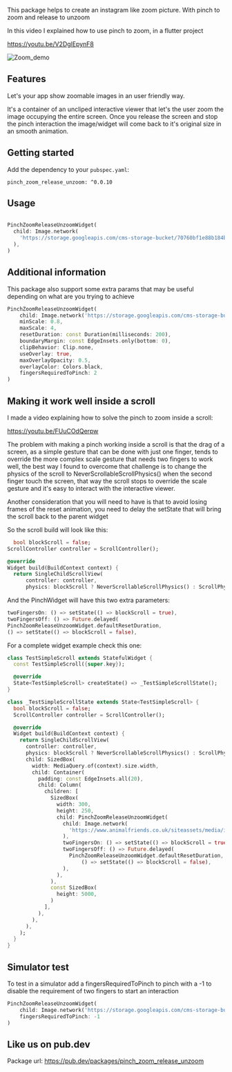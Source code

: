 This package helps to create an instagram like zoom picture. With pinch to zoom and release to unzoom

In this video I explained how to use pinch to zoom, in a flutter project

https://youtu.be/V2DglEpynF8

![Zoom_demo](https://github.com/ivofernandes/pinch_zoom_release_unzoom/blob/master/doc/pinch_zoom_release_unzoom.gif?raw=true)

## Features

Let's your app show zoomable images in an user friendly way.

It's a container of an uncliped interactive viewer that let's the user zoom the image occupying the entire screen.
Once you release the screen and stop the pinch interaction the image/widget will come back to it's original size in an smooth animation.

## Getting started

Add the dependency to your `pubspec.yaml`:

```
pinch_zoom_release_unzoom: ^0.0.10
```

## Usage

```dart

PinchZoomReleaseUnzoomWidget(
  child: Image.network(
    'https://storage.googleapis.com/cms-storage-bucket/70760bf1e88b184bb1bc.png'
  ),
)
```

## Additional information

This package also support some extra params that may be useful depending on what are you trying to achieve

```dart
PinchZoomReleaseUnzoomWidget(
    child: Image.network('https://storage.googleapis.com/cms-storage-bucket/70760bf1e88b184bb1bc.png'),
    minScale: 0.8,
    maxScale: 4,
    resetDuration: const Duration(milliseconds: 200),
    boundaryMargin: const EdgeInsets.only(bottom: 0),
    clipBehavior: Clip.none,
    useOverlay: true,
    maxOverlayOpacity: 0.5,
    overlayColor: Colors.black,
    fingersRequiredToPinch: 2
)
```

## Making it work well inside a scroll
I made a video explaining how to solve the pinch to zoom inside a scroll:

https://youtu.be/FUuCOdQerpw

The problem with making a pinch working inside a scroll is that the drag of a screen, 
as a simple gesture that can be done with just one finger, 
tends to override the more complex scale gesture that needs two fingers to work well,
the best way I found to overcome that challenge is to change the physics of the scroll to NeverScrollableScrollPhysics()
when the second finger touch the screen, that way the scroll stops to override the scale gesture and it's easy to interact with the interactive viewer.

Another consideration that you will need to have is that to avoid losing frames of the reset animation,
you need to delay the setState that will bring the scroll back to the parent widget

So the scroll build will look like this:
```dart
  bool blockScroll = false;
ScrollController controller = ScrollController();

@override
Widget build(BuildContext context) {
  return SingleChildScrollView(
      controller: controller,
      physics: blockScroll ? NeverScrollableScrollPhysics() : ScrollPhysics(),
```

And the PinchWidget will have this two extra parameters: 
```dart
twoFingersOn: () => setState(() => blockScroll = true),
twoFingersOff: () => Future.delayed(
PinchZoomReleaseUnzoomWidget.defaultResetDuration,
() => setState(() => blockScroll = false),
```

For a complete widget example check this one:
```dart
class TestSimpleScroll extends StatefulWidget {
  const TestSimpleScroll({super.key});

  @override
  State<TestSimpleScroll> createState() => _TestSimpleScrollState();
}

class _TestSimpleScrollState extends State<TestSimpleScroll> {
  bool blockScroll = false;
  ScrollController controller = ScrollController();

  @override
  Widget build(BuildContext context) {
    return SingleChildScrollView(
      controller: controller,
      physics: blockScroll ? NeverScrollableScrollPhysics() : ScrollPhysics(),
      child: SizedBox(
        width: MediaQuery.of(context).size.width,
        child: Container(
          padding: const EdgeInsets.all(20),
          child: Column(
            children: [
              SizedBox(
                width: 300,
                height: 250,
                child: PinchZoomReleaseUnzoomWidget(
                  child: Image.network(
                    'https://www.animalfriends.co.uk/siteassets/media/images/article-images/cat-articles/38_afi_article1_caring-for-a-kitten-tips-for-the-first-month.png',
                  ),
                  twoFingersOn: () => setState(() => blockScroll = true),
                  twoFingersOff: () => Future.delayed(
                    PinchZoomReleaseUnzoomWidget.defaultResetDuration,
                        () => setState(() => blockScroll = false),
                  ),
                ),
              ),
              const SizedBox(
                height: 5000,
              )
            ],
          ),
        ),
      ),
    );
  }
}
```


## Simulator test
To test in a simulator add a fingersRequiredToPinch to pinch with a -1 to disable the requirement of two fingers to start an interaction
```dart
PinchZoomReleaseUnzoomWidget(
    child: Image.network('https://storage.googleapis.com/cms-storage-bucket/70760bf1e88b184bb1bc.png'),
    fingersRequiredToPinch: -1
)
```

## Like us on pub.dev
Package url:
https://pub.dev/packages/pinch_zoom_release_unzoom